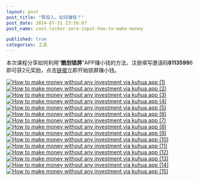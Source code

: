 ```yaml
---
layout: post
post_title: "零投入，如何赚钱？"
post_date: 2014-07-31 23:56:07
post_name: cool-locker-zero-input-how-to-make-money

published: true
categories: 工具
---
```


本次课程分享如何利用“**酷划锁屏**”APP赚小钱的方法，注册填写邀请码**8113599**8即可获2元奖励，点击[链接](http://www.coohua.com/share/index.html?src=81135998_kPkY5T/rSW7uWj23y4snJ9fZKkQ3YWT6mMMfZQ/ULRrCisc0jeCjNPx0GEsTs+W5)立即开始锁屏赚小钱。

[![How to make money without any investment via kuhua app (1)](http://7arnhx.com1.z0.glb.clouddn.com/wp-content/uploads/2014/07/How-to-make-money-without-any-investment-via-kuhua-app-1-600x337.jpg)](http://7arnhx.com1.z0.glb.clouddn.com/wp-content/uploads/2014/07/How-to-make-money-without-any-investment-via-kuhua-app-1.jpg) [![How to make money without any investment via kuhua app (2)](http://7arnhx.com1.z0.glb.clouddn.com/wp-content/uploads/2014/07/How-to-make-money-without-any-investment-via-kuhua-app-2-600x337.jpg)](http://7arnhx.com1.z0.glb.clouddn.com/wp-content/uploads/2014/07/How-to-make-money-without-any-investment-via-kuhua-app-2.jpg) [![How to make money without any investment via kuhua app (3)](http://7arnhx.com1.z0.glb.clouddn.com/wp-content/uploads/2014/07/How-to-make-money-without-any-investment-via-kuhua-app-3-600x337.jpg)](http://7arnhx.com1.z0.glb.clouddn.com/wp-content/uploads/2014/07/How-to-make-money-without-any-investment-via-kuhua-app-3.jpg) [![How to make money without any investment via kuhua app (4)](http://7arnhx.com1.z0.glb.clouddn.com/wp-content/uploads/2014/07/How-to-make-money-without-any-investment-via-kuhua-app-4-600x337.jpg)](http://7arnhx.com1.z0.glb.clouddn.com/wp-content/uploads/2014/07/How-to-make-money-without-any-investment-via-kuhua-app-4.jpg) [![How to make money without any investment via kuhua app (5)](http://7arnhx.com1.z0.glb.clouddn.com/wp-content/uploads/2014/07/How-to-make-money-without-any-investment-via-kuhua-app-5-600x337.jpg)](http://7arnhx.com1.z0.glb.clouddn.com/wp-content/uploads/2014/07/How-to-make-money-without-any-investment-via-kuhua-app-5.jpg) [![How to make money without any investment via kuhua app (6)](http://7arnhx.com1.z0.glb.clouddn.com/wp-content/uploads/2014/07/How-to-make-money-without-any-investment-via-kuhua-app-6-600x337.jpg)](http://7arnhx.com1.z0.glb.clouddn.com/wp-content/uploads/2014/07/How-to-make-money-without-any-investment-via-kuhua-app-6.jpg) [![How to make money without any investment via kuhua app (7)](http://7arnhx.com1.z0.glb.clouddn.com/wp-content/uploads/2014/07/How-to-make-money-without-any-investment-via-kuhua-app-7-600x337.jpg)](http://7arnhx.com1.z0.glb.clouddn.com/wp-content/uploads/2014/07/How-to-make-money-without-any-investment-via-kuhua-app-7.jpg) [![How to make money without any investment via kuhua app (8)](http://7arnhx.com1.z0.glb.clouddn.com/wp-content/uploads/2014/07/How-to-make-money-without-any-investment-via-kuhua-app-8-600x337.jpg)](http://7arnhx.com1.z0.glb.clouddn.com/wp-content/uploads/2014/07/How-to-make-money-without-any-investment-via-kuhua-app-8.jpg) [![How to make money without any investment via kuhua app (9)](http://7arnhx.com1.z0.glb.clouddn.com/wp-content/uploads/2014/07/How-to-make-money-without-any-investment-via-kuhua-app-9-600x337.jpg)](http://7arnhx.com1.z0.glb.clouddn.com/wp-content/uploads/2014/07/How-to-make-money-without-any-investment-via-kuhua-app-9.jpg) [![How to make money without any investment via kuhua app (10)](http://7arnhx.com1.z0.glb.clouddn.com/wp-content/uploads/2014/07/How-to-make-money-without-any-investment-via-kuhua-app-10-600x337.jpg)](http://7arnhx.com1.z0.glb.clouddn.com/wp-content/uploads/2014/07/How-to-make-money-without-any-investment-via-kuhua-app-10.jpg) [![How to make money without any investment via kuhua app (11)](http://7arnhx.com1.z0.glb.clouddn.com/wp-content/uploads/2014/07/How-to-make-money-without-any-investment-via-kuhua-app-11-600x337.jpg)](http://7arnhx.com1.z0.glb.clouddn.com/wp-content/uploads/2014/07/How-to-make-money-without-any-investment-via-kuhua-app-11.jpg) [![How to make money without any investment via kuhua app (12)](http://7arnhx.com1.z0.glb.clouddn.com/wp-content/uploads/2014/07/How-to-make-money-without-any-investment-via-kuhua-app-12-600x337.jpg)](http://7arnhx.com1.z0.glb.clouddn.com/wp-content/uploads/2014/07/How-to-make-money-without-any-investment-via-kuhua-app-12.jpg) [![How to make money without any investment via kuhua app (13)](http://7arnhx.com1.z0.glb.clouddn.com/wp-content/uploads/2014/07/How-to-make-money-without-any-investment-via-kuhua-app-13-600x337.jpg)](http://7arnhx.com1.z0.glb.clouddn.com/wp-content/uploads/2014/07/How-to-make-money-without-any-investment-via-kuhua-app-13.jpg) [![How to make money without any investment via kuhua app (14)](http://7arnhx.com1.z0.glb.clouddn.com/wp-content/uploads/2014/07/How-to-make-money-without-any-investment-via-kuhua-app-14-600x337.jpg)](http://7arnhx.com1.z0.glb.clouddn.com/wp-content/uploads/2014/07/How-to-make-money-without-any-investment-via-kuhua-app-14.jpg) [![How to make money without any investment via kuhua app (15)](http://7arnhx.com1.z0.glb.clouddn.com/wp-content/uploads/2014/07/How-to-make-money-without-any-investment-via-kuhua-app-15-600x337.jpg)](http://7arnhx.com1.z0.glb.clouddn.com/wp-content/uploads/2014/07/How-to-make-money-without-any-investment-via-kuhua-app-15.jpg)